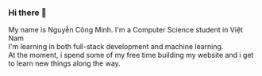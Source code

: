 ### Hi there 👋
My name is Nguyễn Công Minh. I'm a Computer Science student in Việt Nam <br>
I'm learning in both full-stack development and machine learning.<br>
At the moment, i spend some of my free time building my website and i get to learn new things along the way.
<!--
**minh-ncm/minh-ncm** is a ✨ _special_ ✨ repository because its `README.md` (this file) appears on your GitHub profile.

Here are some ideas to get you started:

- 🔭 I’m currently working on ...
- 🌱 I’m currently learning ...
- 👯 I’m looking to collaborate on ...
- 🤔 I’m looking for help with ...
- 💬 Ask me about ...
- 📫 How to reach me: ...
- 😄 Pronouns: ...
- ⚡ Fun fact: ...
-->
